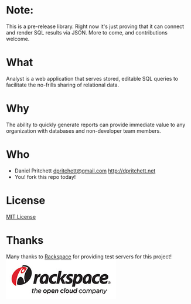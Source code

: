 # Note:
This is a pre-release library.  Right now it's just proving that it can connect
and render SQL results via JSON.  More to come, and contributions welcome.

# What
Analyst is a web application that serves stored, editable SQL queries to
facilitate the no-frills sharing of relational data.

# Why
The ability to quickly generate reports can provide immediate value to any
organization with databases and non-developer team members.

# Who
* Daniel Pritchett <dpritchett@gmail.com> http://dpritchett.net
* You!             fork this repo today!

# License
[MIT License](LICENSE.txt)

# Thanks
Many thanks to [Rackspace](http://www.rackspace.com) for providing test servers for this project!
[![Rackspace Logo](/public/Rackspace_Cloud_Company_Logo_clr_300x109.jpg)](http://www.rackspace.com)
